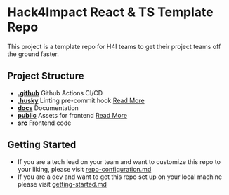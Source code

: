 # Hack4Impact React & TS Template Repo

This project is a template repo for H4I teams to get their project teams off the ground faster.

## Project Structure

- [**.github**](.github) Github Actions CI/CD
- [**.husky**](.husky) Linting pre-commit hook [Read More](https://prettier.io/docs/en/precommit.html)
- [**docs**](docs) Documentation
- [**public**](public) Assets for frontend [Read More](https://create-react-app.dev/docs/using-the-public-folder/)
- [**src**](src) Frontend code

## Getting Started

- If you are a tech lead on your team and want to customize this repo to your liking, please visit [repo-configuration.md](docs\template-repo\repo-configuration.md)
- If you are a dev and want to get this repo set up on your local machine please visit [getting-started.md](docs\template-repo\getting-started.md)

